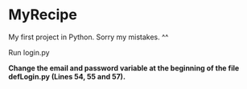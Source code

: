 # MyRecipe
My first project in Python. Sorry my mistakes. ^^

Run login.py

**Change the email and password variable at the beginning of the file defLogin.py (Lines 54, 55 and 57).**
